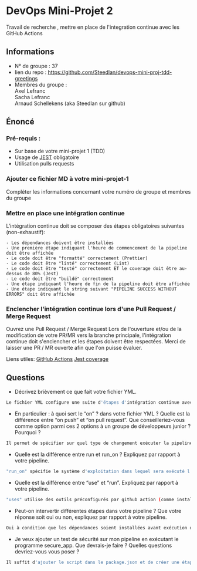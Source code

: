 # DevOps Mini-Projet 2
Travail de recherche , mettre en place de l'integration continue avec les GitHub Actions

## Informations
- N° de groupe : 37 <br>
- lien du repo : https://github.com/Steedlan/devops-mini-proj-tdd-greetings <br>
- Membres du groupe : <br>
 Axel Lefranc <br>
 Sacha Lefranc <br>
 Arnaud Schellekens (aka Steedlan sur github) 


## Énoncé

### Pré-requis :
- Sur base de votre mini-projet 1 (TDD)
- Usage de [JEST](https://jestjs.io/docs/getting-started) obligatoire
- Utilisation pulls requests


### Ajouter ce fichier MD à votre mini-projet-1
Compléter les informations concernant votre numéro de groupe et membres du groupe

### Mettre en place une intégration continue
L'intégration continue doit se composer des étapes obligatoires suivantes (non-exhaustif):

    - Les dépendances doivent être installées
    - Une première étape indiquant l'heure de commencement de la pipeline doit être affichée
    - Le code doit être "formatté" correctement (Prettier)
    - Le code doit être "linté" correctement (Lint)
    - Le code doit être "testé" correctement ET le coverage doit être au-dessus de 80% (Jest)
    - Le code doit être "buildé" correctement
    - Une étape indiquant l'heure de fin de la pipeline doit être affichée
    - Une étape indiquant le string suivant "PIPELINE SUCCESS WITHOUT ERRORS" doit être affichée

### Enclencher l'intégration continue lors d'une Pull Request / Merge Request
Ouvrez une Pull Request / Merge Request 
Lors de l'ouverture et/ou de la modification de votre PR/MR vers la branche principale, l'intégration continue doit s'enclencher et les étapes doivent être respectées.
Merci de laisser une PR / MR ouverte afin que l'on puisse évaluer.


Liens utiles:
[GitHub Actions](https://docs.github.com/fr/actions)
[Jest coverage](https://www.valentinog.com/blog/jest-coverage/)

## Questions

- Décrivez brièvement ce que fait votre fichier YML.  
```bash
Le fichier YML configure une suite d'étapes d'intégration continue avec github action. Il se déclenche automatiquement sur toutes les pull requests ouvertes et modifiées sur la main.
```
- En particulier : à quoi sert le “on” ? dans votre fichier YML ?  Quelle est la différence entre “on push” et “on pull request”. Que conseilleriez-vous comme option parmi ces 2 options à un groupe de développeurs junior ? Pourquoi ? 
```bash
Il permet de spécifier sur quel type de changement exécuter la pipeline. "On push" démare à chaque fois qu'il y a une modification. "On pull request" démare le script à chaque fois qu'on fait une pull request. Nous conseillerons plutôt la pull request car elle permet de vérifier le code avant de le push.
```
- Quelle est la différence entre run et run_on ?  Expliquez par rapport à votre pipeline.  
```bash
"run_on" spécifie le système d'exploitation dans lequel sera exécuté l'intégration continue (dans notre cas ubuntu), alors que "run" décrit une suite d'actions à exécuter à chaque étapes
```
- Quelle est la différence entre “use” et “run”. Expliquez par rapport à votre pipeline. 
```bash
"uses" utilise des outils préconfigurés par github action (comme installer node JS) et "run" exécute des commandes plus précises. (Comme lancer jest)
```
- Peut-on intervertir différentes étapes dans votre pipeline ? Que votre réponse soit oui ou non, expliquez par rapport à votre pipeline. 
```bash
Oui à condition que les dépendances soient installées avant exécution des scripts.
```
- Je veux ajouter un test de sécurité sur mon pipeline en exécutant le programme secure_app. Que devrais-je faire ?  Quelles questions devriez-vous vous poser ? 
```bash
Il suffit d'ajouter le script dans le package.json et de créer une étape dans le workflow qui lance le script avec npm. 
```
